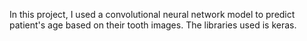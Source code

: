 In this project, I used a convolutional neural network model to predict patient's age based on their tooth images. The libraries used is keras.
